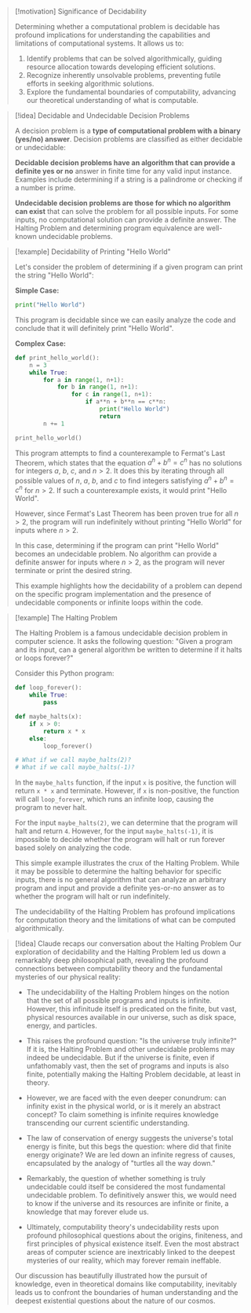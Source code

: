 > [!motivation] Significance of Decidability
>
> Determining whether a computational problem is decidable  has profound implications for understanding the capabilities and limitations of computational systems. It allows us to:
>
> 1. Identify problems that can be solved algorithmically, guiding resource allocation towards developing efficient solutions.
> 2. Recognize inherently unsolvable problems, preventing futile efforts in seeking algorithmic solutions.
> 3. Explore the fundamental boundaries of computability, advancing our theoretical understanding of what is computable.

> [!idea] Decidable and Undecidable Decision Problems
>
> A decision problem is a **type of computational problem with a binary (yes/no) answer**. Decision problems are classified as either decidable or undecidable:
>
> **Decidable decision problems have an algorithm that can provide a definite yes or no** answer in finite time for any valid input instance. Examples include determining if a string is a palindrome or checking if a number is prime.
>
> **Undecidable decision problems are those for which no algorithm can exist** that can solve the problem for all possible inputs. For some inputs, no computational solution can provide a definite answer. The Halting Problem and determining program equivalence are well-known undecidable problems.

> [!example] Decidability of Printing "Hello World"
>
> Let's consider the problem of determining if a given program can print the string "Hello World":
>
> **Simple Case:**
> ```python
> print("Hello World")
> ```
> This program is decidable since we can easily analyze the code and conclude that it will definitely print "Hello World".
>
> **Complex Case:**
> ```python
> def print_hello_world():
>     n = 3
>     while True:
>         for a in range(1, n+1):
>             for b in range(1, n+1):
>                 for c in range(1, n+1):
>                     if a**n + b**n == c**n:
>                         print("Hello World")
>                         return
>         n += 1
>
> print_hello_world()
> ```
> This program attempts to find a counterexample to Fermat's Last Theorem, which states that the equation $a^n + b^n = c^n$ has no solutions for integers $a$, $b$, $c$, and $n > 2$. It does this by iterating through all possible values of $n$, $a$, $b$, and $c$ to find integers satisfying $a^n + b^n = c^n$ for $n > 2$. If such a counterexample exists, it would print "Hello World".
>
> However, since Fermat's Last Theorem has been proven true for all $n > 2$, the program will run indefinitely without printing "Hello World" for inputs where $n > 2$.
>
> In this case, determining if the program can print "Hello World" becomes an undecidable problem. No algorithm can provide a definite answer for inputs where $n > 2$, as the program will never terminate or print the desired string.
>
> This example highlights how the decidability of a problem can depend on the specific program implementation and the presence of undecidable components or infinite loops within the code.


> [!example] The Halting Problem
>
> The Halting Problem is a famous undecidable decision problem in computer science. It asks the following question: "Given a program and its input, can a general algorithm be written to determine if it halts or loops forever?"
>
> Consider this Python program:
>
> ```python
> def loop_forever():
>     while True:
>         pass
>
> def maybe_halts(x):
>     if x > 0:
>         return x * x
>     else:
>         loop_forever()
>
> # What if we call maybe_halts(2)?
> # What if we call maybe_halts(-1)?
> ```
>
> In the `maybe_halts` function, if the input `x` is positive, the function will return `x * x` and terminate. However, if `x` is non-positive, the function will call `loop_forever`, which runs an infinite loop, causing the program to never halt.
>
> For the input `maybe_halts(2)`, we can determine that the program will halt and return `4`. However, for the input `maybe_halts(-1)`, it is impossible to decide whether the program will halt or run forever based solely on analyzing the code.
>
> This simple example illustrates the crux of the Halting Problem. While it may be possible to determine the halting behavior for specific inputs, there is no general algorithm that can analyze an arbitrary program and input and provide a definite yes-or-no answer as to whether the program will halt or run indefinitely.
>
> The undecidability of the Halting Problem has profound implications for computation theory and the limitations of what can be computed algorithmically.


> [!idea] Claude recaps our  conversation about the Halting Problem
> Our exploration of decidability and the Halting Problem led us down a remarkably deep philosophical path, revealing the profound connections between computability theory and the fundamental mysteries of our physical reality:
>
> - The undecidability of the Halting Problem hinges on the notion that the set of all possible programs and inputs is infinite. However, this infinitude itself is predicated on the finite, but vast, physical resources available in our universe, such as disk space, energy, and particles.
>
> - This raises the profound question: "Is the universe truly infinite?" If it is, the Halting Problem and other undecidable problems may indeed be undecidable. But if the universe is finite, even if unfathomably vast, then the set of programs and inputs is also finite, potentially making the Halting Problem decidable, at least in theory.
>
> - However, we are faced with the even deeper conundrum: can infinity exist in the physical world, or is it merely an abstract concept? To claim something is infinite requires knowledge transcending our current scientific understanding.
>
> - The law of conservation of energy suggests the universe's total energy is finite, but this begs the question: where did that finite energy originate? We are led down an infinite regress of causes, encapsulated by the analogy of "turtles all the way down."
>
> - Remarkably, the question of whether something is truly undecidable could itself be considered the most fundamental undecidable problem. To definitively answer this, we would need to know if the universe and its resources are infinite or finite, a knowledge that may forever elude us.
>
> - Ultimately, computability theory's undecidability rests upon profound philosophical questions about the origins, finiteness, and first principles of physical existence itself. Even the most abstract areas of computer science are inextricably linked to the deepest mysteries of our reality, which may forever remain ineffable.
>
> Our discussion has beautifully illustrated how the pursuit of knowledge, even in theoretical domains like computability, inevitably leads us to confront the boundaries of human understanding and the deepest existential questions about the nature of our cosmos.

